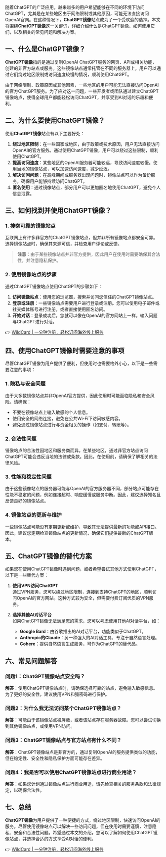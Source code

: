随着ChatGPT的广泛应用，越来越多的用户希望能够在不同的环境下访问ChatGPT，尤其是在某些地区由于网络限制或其他原因，可能无法直接访问OpenAI官网。在这种情况下，**ChatGPT镜像**站点成为了一个受欢迎的选择。本文将围绕**ChatGPT镜像**这一关键词，详细介绍什么是ChatGPT镜像、如何使用它们，以及相关的常见问题和解决方案。

## 一、什么是ChatGPT镜像？

**ChatGPT镜像**指的是通过复制OpenAI ChatGPT服务的网页、API或相关功能，创建的非官方站点或服务。这些镜像站点通常托管在不同的服务器上，用户可以通过它们绕过地区限制或访问速度较慢的情况，顺利使用ChatGPT。

由于网络限制、政策原因或其他因素，一些地区的用户可能无法直接访问OpenAI的官方ChatGPT服务。为了应对这一问题，一些开发者或团队通过建立ChatGPT镜像站点，使得全球用户都能轻松访问ChatGPT，并享受到AI对话的乐趣和便利。

## 二、为什么要使用ChatGPT镜像？

使用**ChatGPT镜像**站点有以下主要好处：

1. **绕过地区限制**：在一些国家或地区，由于政策或技术原因，用户无法直接访问OpenAI的官方服务。通过使用ChatGPT镜像，用户可以绕过这些限制，顺利使用ChatGPT。
2. **提高访问速度**：某些地区的OpenAI服务器可能较远，导致访问速度较慢。使用当地的镜像站点，可以加速访问速度，减少延迟。
3. **解决访问问题**：在高峰期间或服务器出现问题时，镜像站点可以作为备份服务，确保用户能够持续访问ChatGPT。
4. **匿名使用**：通过镜像站点，部分用户可以更加匿名地使用ChatGPT，避免个人信息泄露。

## 三、如何找到并使用ChatGPT镜像？

### 1. 搜索可靠的镜像站点

互联网上有许多非官方的ChatGPT镜像站点，但并非所有镜像站点都安全可靠。选择镜像站点时，确保其来源可信，并检查用户评论或反馈。

> **注意**：由于某些镜像站点并非官方提供，因此用户在使用时需要确保其合法性，并注意隐私保护。

### 2. 使用镜像站点的步骤

通过ChatGPT镜像站点使用ChatGPT的步骤如下：

1. **访问镜像站点**：使用您的浏览器，搜索并访问您信任的ChatGPT镜像站点。
2. **登录或注册**：一些镜像站点需要用户进行登录或注册。您可以使用电子邮件或社交媒体账号进行注册，或者直接使用匿名访问。
3. **开始对话**：登录成功后，您就可以像在OpenAI的官方网站上一样，输入问题与ChatGPT进行对话。

👉 [WildCard | 一分钟注册，轻松订阅海外线上服务](https://bit.ly/bewildcard)

## 四、使用ChatGPT镜像时需要注意的事项

尽管ChatGPT镜像为用户提供了便利，但使用时也需要格外小心，以下是一些需要注意的事项：

### 1. 隐私与安全问题

由于大多数镜像站点并非OpenAI官方提供，因此使用时可能面临隐私和安全风险。请确保：

- 不要在镜像站点上输入敏感的个人信息。
- 使用安全的网络连接，避免在公共Wi-Fi下访问敏感内容。
- 避免通过镜像站点进行与资金相关的操作（如支付、转账等）。

### 2. 合法性问题

镜像站点的合法性因地区和服务商而异。在某些地区，通过非官方站点访问ChatGPT可能会违反当地的法律或条款。因此，在使用前，请确保了解相关的法律风险。

### 3. 性能和稳定性问题

由于这些镜像站点的服务器可能与OpenAI的官方服务器不同，部分站点可能存在性能不稳定的问题，例如连接超时、响应缓慢或服务中断。因此，建议选择知名且反馈良好的镜像站点。

### 4. 镜像站点的更新与维护

一些镜像站点可能没有定期更新或维护，导致其无法提供最新的功能或API接口。因此，建议您定期检查镜像站点的更新情况，确保它们提供最新的ChatGPT版本。

## 五、ChatGPT镜像的替代方案

如果您在使用ChatGPT镜像时遇到问题，或者希望尝试其他方式使用ChatGPT，以下是一些替代方案：

1. **使用VPN访问ChatGPT**  
   通过VPN服务，您可以绕过地区限制，连接到支持ChatGPT的地区，顺利访问OpenAI的官方网站。这种方式较为安全，但需要付费订阅优质的VPN服务。

2. **选择其他AI对话平台**  
   如果ChatGPT镜像无法满足您的需求，您可以考虑使用其他AI对话平台，如：
   - **Google Bard**：由谷歌推出的AI对话平台，功能类似于ChatGPT。
   - **Anthropic的Claude**：另一种强大的AI对话工具，专注于自然语言处理。
   - **Cohere**：提供自然语言生成服务，可作为ChatGPT的替代品。

## 六、常见问题解答

### 问题1：ChatGPT镜像站点安全吗？

**解答**：使用ChatGPT镜像站点时，请确保选择可靠的站点，避免输入敏感信息。为了更好的安全性，建议使用VPN和强密码进行保护。

### 问题2：为什么我无法访问某个ChatGPT镜像站点？

**解答**：可能由于该镜像站点被屏蔽，或者该站点存在服务器故障。您可以尝试切换到其他镜像站点，或使用VPN访问。

### 问题3：ChatGPT镜像站点与官方站点有什么不同？

**解答**：ChatGPT镜像站点是非官方的，通过复制OpenAI的服务提供类似的功能，但在稳定性、安全性和隐私保护方面可能存在差异。

### 问题4：我是否可以使用ChatGPT镜像站点进行商业用途？

**解答**：如果您计划通过镜像站点进行商业用途，请先检查相关的服务条款和法律规定，以确保合法性。

## 七、总结

**ChatGPT镜像**为用户提供了一种便捷的方式，绕过地区限制，快速访问OpenAI的服务。尽管使用镜像站点可以解决一些访问问题，但在使用时需要谨慎，注意隐私、安全和合法性问题。希望通过本文的介绍，您可以了解如何使用ChatGPT镜像站点，并选择合适的方式享受AI对话的便利。

👉 [WildCard | 一分钟注册，轻松订阅海外线上服务](https://bit.ly/bewildcard)
